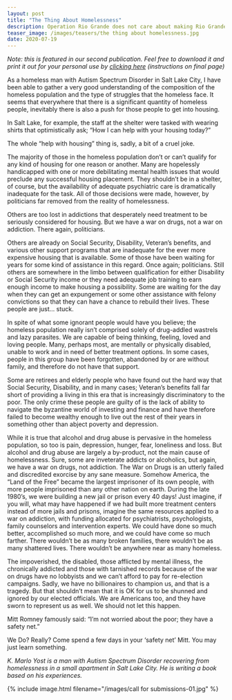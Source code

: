 ```yaml
---
layout: post
title: "The Thing About Homelessness"
description: Operation Rio Grande does not care about making Rio Grande safer for the homeless, they care about making it more palatable for business owners. That's why their solution involves brute force, violent power, and fast action. They want the homeless out of sight and out of mind. They aren't working on anything towards improving services and actually helping people. Just look at the way they talk about the phase 2 and phase 3—they never account for how they will provide for the needs of 600 people arrested. They have yet to find treatment and services for so many people, but had no problem arresting all of them in a matter of days.
teaser_image: /images/teasers/the thing about homelessness.jpg
date: 2020-07-19
---
```


*Note: this is featured in our second publication. Feel free to download it and print it out for your personal use by [clicking here](https://www.dropbox.com/s/7vk9sz4es8khd2s/Decarcerate%20Utah%20Issue%202%20-%20Spring%202020.pdf?dl=0) (instructions on final page)*

As a homeless man with Autism Spectrum Disorder in Salt Lake City, I have been able to gather a very good understanding of the composition of the homeless population and the type of struggles that the homeless face. It seems that everywhere that there is a significant quantity of homeless people, inevitably there is also a push for those people to get into housing.

In Salt Lake, for example, the staff at the shelter were tasked with wearing shirts that optimistically ask; “How I can help with your housing today?” 

The whole “help with housing” thing is, sadly, a bit of a cruel joke.

The majority of those in the homeless population don’t or can’t qualify for any kind of housing for one reason or another. Many are hopelessly handicapped with one or more debilitating mental health issues that would preclude any successful housing placement. They shouldn’t be in a shelter, of course, but the availability of adequate psychiatric care is dramatically inadequate for the task. All of those decisions were made, however, by politicians far removed from the reality of homelessness.

Others are too lost in addictions that desperately need treatment to be seriously considered for housing. But we have a war on drugs, not a war on addiction. There again, politicians.

Others are already on Social Security, Disability, Veteran’s benefits, and various other support programs that are inadequate for the ever more expensive housing that is available. Some of those have been waiting for years for some kind of assistance in this regard. Once again; politicians.
Still others are somewhere in the limbo between qualification for either Disability or Social Security income or they need adequate job training to earn enough income to make housing a possibility. Some are waiting for the day when they can get an expungement or some other assistance with felony convictions so that they can have a chance to rebuild their lives. These people are just… stuck.

In spite of what some ignorant people would have you believe; the homeless population really isn’t comprised solely of drug-addled wastrels and lazy parasites. We are capable of being thinking, feeling, loved and loving people. Many, perhaps most, are mentally or physically disabled, unable to work and in need of better treatment options. In some cases, people in this group have been forgotten, abandoned by or are without family, and therefore do not have that support. 

Some are retirees and elderly people who have found out the hard way that Social Security, Disability, and in many cases; Veteran’s benefits fall far short of providing a living in this era that is increasingly discriminatory to the poor. The only crime these people are guilty of is the lack of ability to navigate the byzantine world of investing and finance and have therefore failed to become wealthy enough to live out the rest of their years in something other than abject poverty and depression.

While it is true that alcohol and drug abuse is pervasive in the homeless population, so too is pain, depression, hunger, fear, loneliness and loss. But alcohol and drug abuse are largely a by-product, not the main cause of homelessness. Sure, some are inveterate addicts or alcoholics, but again, we have a war on drugs, not addiction. The War on Drugs is an utterly failed and discredited exorcise by any sane measure. Somehow America, the “Land of the Free” became the largest imprisoner of its own people, with more people imprisoned than any other nation on earth. During the late 1980’s, we were building a new jail or prison every 40 days! Just imagine, if you will, what may have happened if we had built more treatment centers instead of more jails and prisons, imagine the same resources applied to a war on addiction, with funding allocated for psychiatrists, psychologists, family counselors and intervention experts. We could have done so much better, accomplished so much more, and we could have come so much farther. There wouldn’t be as many broken families, there wouldn’t be as many shattered lives. There wouldn’t be anywhere near as many homeless.

The impoverished, the disabled, those afflicted by mental illness, the chronically addicted and those with tarnished records because of the war on drugs have no lobbyists and we can’t afford to pay for re-election campaigns. Sadly, we have no billionaires to champion us, and that is a tragedy. But that shouldn’t mean that it is OK for us to be shunned and ignored by our elected officials. We are Americans too, and they have sworn to represent us as well. We should not let this happen.

Mitt Romney famously said: “I’m not worried about the poor; they have a safety net.”

We Do? Really? Come spend a few days in your ‘safety net’ Mitt. You may just learn something.

*K. Marlo Yost is a man with Autism Spectrum Disorder recovering from homelessness in a small apartment in Salt Lake City. He is writing a book based on his experiences.*

{% include image.html
  filename="/images/call for submissions-01.jpg"
%}
